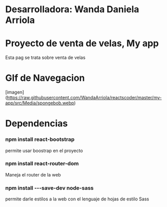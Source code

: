 # Desarrolladora: Wanda  Daniela Arriola

# Proyecto de venta de velas, My app
Esta pag se trata sobre venta de velas 

# GIf de Navegacion 
[imagen] (https://raw.githubusercontent.com/WandaArriola/reactscoder/master/my-app/src/Media/spongebob.webp)

# Dependencias 
### npm install react-bootstrap 
permite usar boostrap en el proyecto 

### npm install react-router-dom 
Maneja el router de la web 

### npm install ---save-dev node-sass
permite darle estilos a la web con el lenguaje de hojas de estilo Sass 